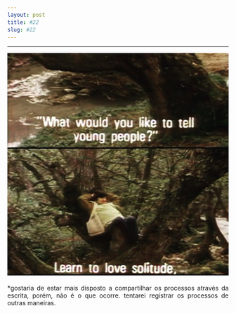 ```yaml
---
layout: post
title: #22
slug: #22
---
```

---
<p class="description" style="text-align: justify;">
  <img src="/assets/danilo-luna-tarkovsky.jpg" />
  <br>
  <br>
*gostaria de estar mais disposto a compartilhar os processos através da escrita, porém, não é o que ocorre. tentarei registrar os processos de outras maneiras.
 <br>
  <br>
